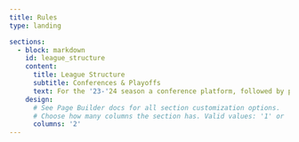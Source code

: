 ```yaml
---
title: Rules
type: landing

sections:
  - block: markdown
    id: league_structure
    content:
      title: League Structure
      subtitle: Conferences & Playoffs
      text: For the '23-'24 season a conference platform, followed by playoffs for the championship and the wooden spoon have been included. <br /> Rounds 1-15 will be for the intra-conference league system (see league scoring below), then from Round 16 the playoffs begin. Teams ranked 1st-4th in each conference enter the championship playoff at the quarter final and teams ranked 5th-6th enter the sacko braket. <br /> Traditionally only a semi-final has been included, however to include more teams in the end of season playoffs quarter-finals have been introduced this year. **Essentially, finishing out of the bottom two in your conference places you into the championship playoff, but a higher conference ranking gives you an easier run to the final.** <br />  <br /> 
    design:
      # See Page Builder docs for all section customization options.
      # Choose how many columns the section has. Valid values: '1' or '2'.
      columns: '2'
---
```

